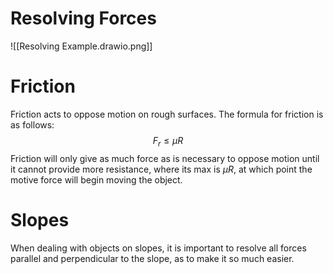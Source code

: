 # Resolving Forces
![[Resolving Example.drawio.png]]
# Friction
Friction acts to oppose motion on rough surfaces.
The formula for friction is as follows: $$F_r\le \mu R$$
Friction will only give as much force as is necessary to oppose motion until it cannot provide more resistance, where its max is $\mu R$, at which point the motive force will begin moving the object.


# Slopes
When dealing with objects on slopes, it is important to resolve all forces parallel and perpendicular to the slope, as to make it so much easier.

